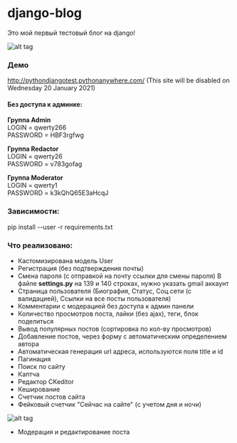 # django-blog

Это мой первый тестовый блог на django!

![alt tag](https://github.com/pro100git/django-blog/blob/main/Screenshot/Screenshot.png "django blog")​

### Демо
http://pythondjangotest.pythonanywhere.com/ (This site will be disabled on Wednesday 20 January 2021)<br/>

#### Без доступа к админке:
**Группа Admin**<br/>
LOGIN = qwerty266<br/>
PASSWORD = HBF3rgfwg<br/>

**Группа Redactor**<br/>
LOGIN = qwerty26<br/>
PASSWORD = v783gofag

**Группа Moderator**<br/>
LOGIN = qwerty1<br/>
PASSWORD = k3kQhQ65E3aHcqJ

### Зависимости:
pip install --user -r requirements.txt

### Что реализовано:
* Кастомизирована модель User 
* Регистрация (без подтверждения почты)
* Смена пароля (с отправкой на почту ссылки для смены пароля)
В файле **settings.py** на 139 и 140 строках, нужно указать gmail аккаунт
* Страница пользователя (Биография, Статус, Соц.сети (с валидацией), Ссылки на все посты пользователя)
* Комментарии с модерацией без доступа к админ панели
* Количество просмотров поста, лайки (без ajax), теги, блок поделиться
* Вывод популярных постов (сортировка по кол-ву просмотров)
* Добавление постов, через форму с автоматическим определением автора
* Автоматическая генерация url адреса, используются поля title и id
* Пагинация
* Поиск по сайту
* Каптча
* Редактор CKeditor
* Кеширование
* Счетчик постов сайта
* Фейковый счетчик "Сейчас на сайте" (c учетом дня и ночи)

![alt tag](https://github.com/pro100git/django-blog/blob/main/Screenshot/fake_user.png "django blog")​
* Модерация и редактирование поста

